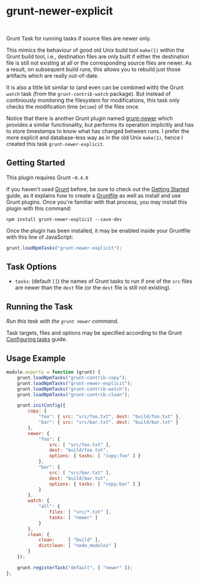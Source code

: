 
# grunt-newer-explicit

<p/>
<img src="https://nodei.co/npm/grunt-newer-explicit.png?downloads=true&stars=true" alt=""/>

<p/>
<img src="https://david-dm.org/rse/grunt-newer-explicit.png" alt=""/>

Grunt Task for running tasks if source files are newer only.

This mimics the behaviour of good old Unix build tool `make(1)` within
the Grunt build tool, i.e., destination files are only built if either
the destination file is still not existing at all or the corresponding
source files are newer. As a result, on subsequent build runs, this
allows you to rebuild just those artifacts which are really out-of-date.

It is also a little bit similar to (and even can be combined with) the
Grunt `watch` task (from the `grunt-contrib-watch` package). But instead
of continiously monitoring the filesystem for modifications, this task
only checks the modification time (`mtime`) of the files once.

Notice that there is another Grunt plugin named
[grunt-newer](https://npmjs.org/package/grunt-newer) which provides a
similar functionality, but performs its operation implicitly and has to
store timestamps to know what has changed between runs. I prefer the
more explicit and database-less way as in the old Unix `make(1)`, hence
I created this task `grunt-newer-explicit`.

## Getting Started

This plugin requires Grunt `~0.4.0`

If you haven't used [Grunt](http://gruntjs.com/)
before, be sure to check out the [Getting
Started](http://gruntjs.com/getting-started) guide, as it explains how
to create a [Gruntfile](http://gruntjs.com/sample-gruntfile) as well as
install and use Grunt plugins. Once you're familiar with that process,
you may install this plugin with this command:

```shell
npm install grunt-newer-explicit --save-dev
```

Once the plugin has been installed, it may be enabled inside your
Gruntfile with this line of JavaScript:

```js
grunt.loadNpmTasks("grunt-newer-explicit");
```

## Task Options

- `tasks`: (default `[]`) the names of Grunt tasks to run if one of
   the `src` files are newer than the `dest` file (or the `dest` file is still not existing).

## Running the Task

_Run this task with the `grunt newer` command._

Task targets, files and options may be specified according to the Grunt
[Configuring tasks](http://gruntjs.com/configuring-tasks) guide.

## Usage Example

```js
module.exports = function (grunt) {
    grunt.loadNpmTasks("grunt-contrib-copy");
    grunt.loadNpmTasks("grunt-newer-explicit");
    grunt.loadNpmTasks("grunt-contrib-watch");
    grunt.loadNpmTasks("grunt-contrib-clean");

    grunt.initConfig({
        copy: {
            "foo": { src: "src/foo.txt", dest: "build/foo.txt" },
            "bar": { src: "src/bar.txt", dest: "build/bar.txt" }
        },
        newer: {
            "foo": {
                src: [ "src/foo.txt" ],
                dest: "build/foo.txt",
                options: { tasks: [ "copy:foo" ] }
            },
            "bar": {
                src: [ "src/bar.txt" ],
                dest: "build/bar.txt",
                options: { tasks: [ "copy:bar" ] }
            }
        },
        watch: {
            "all": {
                files: [ "src/*.txt" ],
                tasks: [ "newer" ]
            }
        },
        clean: {
            clean:     [ "build" ],
            distclean: [ "node_modules" ]
        }
    });

    grunt.registerTask("default", [ "newer" ]);
};
```

